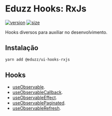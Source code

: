 # Eduzz Hooks: RxJs

[![version](https://img.shields.io/npm/v/@eduzz/ui-hooks-rxjs)](https://www.npmjs.com/package/@eduzz/ui-hooks-rxjs)
[![size](https://img.shields.io/bundlephobia/min/@eduzz/ui-hooks-rxjs)](https://www.npmjs.com/package/@eduzz/ui-hooks-rxjs)

Hooks diversos para auxiliar no desenvolvimento.

## Instalação

```bash
yarn add @eduzz/ui-hooks-rxjs
```

## Hooks

- [useObservable](https://github.com/eduzz/ui-hooks-Observables/blob/master/useObservable/index.md).
- [useObservableCallback](https://github.com/eduzz/ui-hooks-Observables/blob/master/useObservableCallback/index.md).
- [useObservableEffect](https://github.com/eduzz/ui-hooks-Observables/blob/master/useObservableEffect/index.md).
- [useObservablePaginated](https://github.com/eduzz/ui-hooks-Observables/blob/master/useObservablePaginated/index.md).
- [useObservableRefresh](https://github.com/eduzz/ui-hooks-Observables/blob/master/useObservableRefresh/index.md).